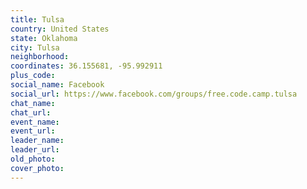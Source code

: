 ```yaml
---
title: Tulsa
country: United States
state: Oklahoma
city: Tulsa
neighborhood: 
coordinates: 36.155681, -95.992911
plus_code:
social_name: Facebook
social_url: https://www.facebook.com/groups/free.code.camp.tulsa
chat_name:
chat_url:
event_name:
event_url:
leader_name:
leader_url:
old_photo: 
cover_photo:
---
```

